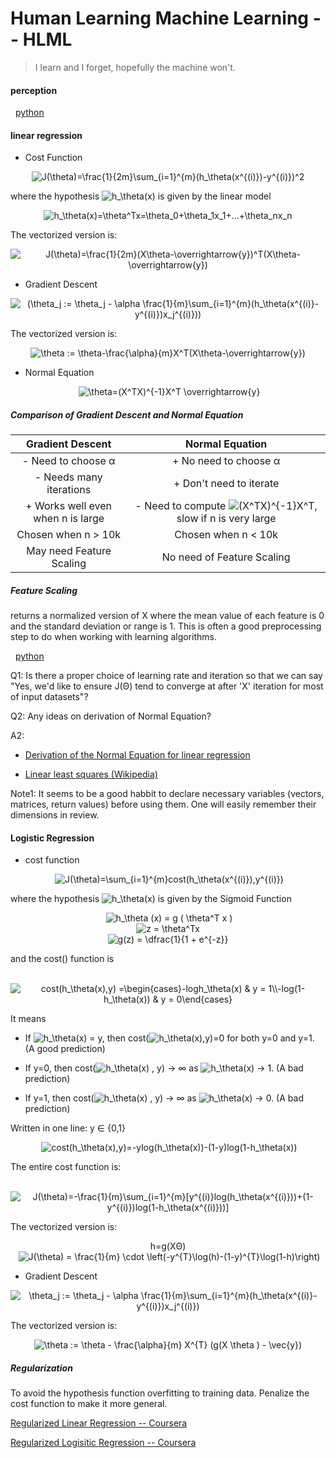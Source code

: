 # Human Learning Machine Learning -- HLML

> I learn and I forget, hopefully the machine won't.

#### perception 
&nbsp; [python](https://github.com/zjn0505/ML/blob/master/Python/perceptron.py)

#### linear regression
- Cost Function

<p align="center">
  <img src="http://www.sciweavers.org/upload/Tex2Img_1492693028/render.png" alt="J(\theta)=\frac{1}{2m}\sum_{i=1}^{m}(h_\theta(x^{(i)})-y^{(i)})^2"/>
</p>


where the hypothesis ![h_\theta(x)](http://www.sciweavers.org/upload/Tex2Img_1492693075/render.png) is given by the linear model

<p align="center">
  <img src="http://www.sciweavers.org/upload/Tex2Img_1492692889/render.png" alt="h_\theta(x)=\theta^Tx=\theta_0+\theta_1x_1+...+\theta_nx_n"/>
</p>

The vectorized version is:

<p align="center">
  <img src="http://www.sciweavers.org/upload/Tex2Img_1492747002/render.png" alt="J(\theta)=\frac{1}{2m}(X\theta-\overrightarrow{y})^T(X\theta-\overrightarrow{y})"/>
</p>

- Gradient Descent

<p align="center">
  <img src="http://www.sciweavers.org/upload/Tex2Img_1492581297/render.png" alt="(\theta_j := \theta_j - \alpha \frac{1}{m}\sum_{i=1}^{m}(h_\theta(x^{(i)}-y^{(i)})x_j^{(i)}))"/>
</p>


The vectorized version is:

<p align="center">
  <img src="http://www.sciweavers.org/upload/Tex2Img_1492747223/render.png" alt="\theta := \theta-\frac{\alpha}{m}X^T(X\theta-\overrightarrow{y})"/>
</p>

- Normal Equation

<p align="center">
  <img src="http://www.sciweavers.org/upload/Tex2Img_1492752074/render.png" alt="\theta=(X^TX)^{-1}X^T \overrightarrow{y}"/>
</p>

##### Comparison of Gradient Descent and Normal Equation

| Gradient Descent                    | Normal Equation           |
| :---:                               | :----:                    |
| \- Need to choose α                 | \+ No need to choose α    |
| \- Needs many iterations            | \+ Don't need to iterate  |
| \+ Works well even when n is large  | \- Need to compute ![(X^TX)^{-1}X^T](http://www.sciweavers.org/upload/Tex2Img_1492752105/render.png), slow if n is very large |
| Chosen when n > 10k                 | Chosen when n < 10k       |
| May need Feature Scaling            | No need of Feature Scaling|

##### Feature Scaling
returns a normalized version of X where the mean value of each feature is 0 and the standard deviation or range is 1. This is often a good preprocessing step to do when working with learning algorithms.

&nbsp; [python](https://github.com/zjn0505/ML/blob/master/Python/gradient_descent.py)

Q1: Is there a proper choice of learning rate and iteration so that we can say "Yes, we'd like to ensure J(Θ) tend to converge at after 'X' iteration for most of input datasets"?

Q2: Any ideas on derivation of Normal Equation?

A2:
- [Derivation of the Normal Equation for linear regression](http://eli.thegreenplace.net/2014/derivation-of-the-normal-equation-for-linear-regression)

- [Linear least squares (Wikipedia)](https://en.wikipedia.org/wiki/Linear_least_squares_(mathematics))

Note1: It seems to be a good habbit to declare necessary variables (vectors, matrices, return values) before using them. One will easily remember their dimensions in review.



#### Logistic Regression

- cost function

<p align="center">
  <img src="http://www.sciweavers.org/upload/Tex2Img_1492765827/render.png" alt="J(\theta)=\sum_{i=1}^{m}cost(h_\theta(x^{(i)}),y^{(i)})"/>
</p>

where the hypothesis ![h_\theta(x)](http://www.sciweavers.org/upload/Tex2Img_1492693075/render.png) is given by the Sigmoid Function

<p align="center">
  <img src="http://www.sciweavers.org/upload/Tex2Img_1492767594/render.png" alt="h_\theta (x) = g ( \theta^T x )"/>
  <br>
  <img src="http://www.sciweavers.org/upload/Tex2Img_1492778224/render.png" alt="z = \theta^Tx"/>
  <br>
  <img src="http://www.sciweavers.org/upload/Tex2Img_1492767678/render.png" alt="g(z) = \dfrac{1}{1 + e^{-z}}"/>
</p>

and the cost() function is

<p align="center">
  <img src="http://www.sciweavers.org/upload/Tex2Img_1492767109/render.png" alt="cost(h_\theta(x),y) =\begin{cases}-logh_\theta(x) & y = 1\\-log(1-h_\theta(x)) & y = 0\end{cases}"/>
</p>

It means

- If ![h_\theta(x)](http://www.sciweavers.org/upload/Tex2Img_1492693075/render.png) = y, then cost(![h_\theta(x)](http://www.sciweavers.org/upload/Tex2Img_1492693075/render.png),y)=0 for both y=0 and y=1. (A good prediction)

- If y=0, then cost(![h_\theta(x)](http://www.sciweavers.org/upload/Tex2Img_1492693075/render.png) , y) → ∞ as ![h_\theta(x)](http://www.sciweavers.org/upload/Tex2Img_1492693075/render.png) → 1. (A bad prediction)

- If y=1, then cost(![h_\theta(x)](http://www.sciweavers.org/upload/Tex2Img_1492693075/render.png) , y) → ∞ as ![h_\theta(x)](http://www.sciweavers.org/upload/Tex2Img_1492693075/render.png) → 0. (A bad prediction)



Written in one line: y ∈ {0,1}

<p align="center">
  <img src="http://www.sciweavers.org/upload/Tex2Img_1492765286/render.png" alt="cost(h_\theta(x),y)=-ylog(h_\theta(x))-(1-y)log(1-h_\theta(x))"/>
</p>

The entire cost function is:
<p align="center">
  <img src="http://www.sciweavers.org/upload/Tex2Img_1492766145/render.png" alt="J(\theta)=-\frac{1}{m}\sum_{i=1}^{m}[y^{(i)}log(h_\theta(x^{(i)}))+(1-y^{(i)})log(1-h_\theta(x^{(i)}))]"/>
</p>


The vectorized version is:
<p align="center">
    h=g(XΘ)
    <br>
  <img src="http://www.sciweavers.org/upload/Tex2Img_1492766410/render.png" alt="J(\theta) = \frac{1}{m} \cdot \left(-y^{T}\log(h)-(1-y)^{T}\log(1-h)\right)"/>
</p>


- Gradient Descent

<p align="center">
  <img src="http://www.sciweavers.org/upload/Tex2Img_1492766977/render.png" alt="\theta_j := \theta_j - \alpha \frac{1}{m}\sum_{i=1}^{m}(h_\theta(x^{(i)}-y^{(i)})x_j^{(i)})"/>
</p>


The vectorized version is:

<p align="center">
  <img src="http://www.sciweavers.org/upload/Tex2Img_1492767012/render.png" alt="\theta := \theta - \frac{\alpha}{m} X^{T} (g(X \theta ) - \vec{y})"/>
</p>

##### Regularization

To avoid the hypothesis function overfitting to training data. Penalize the cost function to make it more general.

[Regularized Linear Regression -- Coursera](https://www.coursera.org/learn/machine-learning/supplement/pKAsc/regularized-linear-regression)

[Regularized Logisitic Regression -- Coursera](https://www.coursera.org/learn/machine-learning/supplement/v51eg/regularized-logistic-regression)


<!--- LaTeX generated in http://www.sciweavers.org/free-online-latex-equation-editor -->

